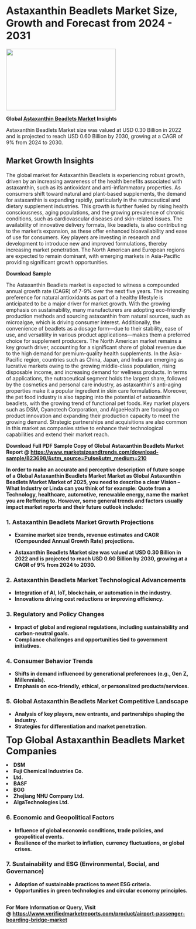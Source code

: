 <H1>Astaxanthin Beadlets Market Size, Growth and Forecast from 2024 - 2031</H1><img class="aligncenter size-medium wp-image-584254" src="https://thirdeyenews.in/wp-content/uploads/2024/09/Global-Market-Research-300x168.jpeg" alt="" width="300" height="168" /><p><strong>Global&nbsp;<a href="https://www.marketsizeandtrends.com/download-sample/823698/&amp;utm_source=Pulse&amp;utm_medium=210">Astaxanthin Beadlets Market</a> Insights</strong></p><p>Astaxanthin Beadlets Market size was valued at USD 0.30 Billion in 2022 and is projected to reach USD 0.60 Billion by 2030, growing at a CAGR of 9% from 2024 to 2030.</p><p><h2>Market Growth Insights</h2> <p>The global market for Astaxanthin Beadlets is experiencing robust growth, driven by an increasing awareness of the health benefits associated with astaxanthin, such as its antioxidant and anti-inflammatory properties. As consumers shift toward natural and plant-based supplements, the demand for astaxanthin is expanding rapidly, particularly in the nutraceutical and dietary supplement industries. This growth is further fueled by rising health consciousness, aging populations, and the growing prevalence of chronic conditions, such as cardiovascular diseases and skin-related issues. The availability of innovative delivery formats, like beadlets, is also contributing to the market’s expansion, as these offer enhanced bioavailability and ease of use for consumers. Key players are investing in research and development to introduce new and improved formulations, thereby increasing market penetration. The North American and European regions are expected to remain dominant, with emerging markets in Asia-Pacific providing significant growth opportunities.</p> <p><strong>Download Sample</strong></p> <p>The Astaxanthin Beadlets market is expected to witness a compounded annual growth rate (CAGR) of 7-9% over the next five years. The increasing preference for natural antioxidants as part of a healthy lifestyle is anticipated to be a major driver for market growth. With the growing emphasis on sustainability, many manufacturers are adopting eco-friendly production methods and sourcing astaxanthin from natural sources, such as microalgae, which is driving consumer interest. Additionally, the convenience of beadlets as a dosage form—due to their stability, ease of use, and versatility in various product applications—makes them a preferred choice for supplement producers. The North American market remains a key growth driver, accounting for a significant share of global revenue due to the high demand for premium-quality health supplements. In the Asia-Pacific region, countries such as China, Japan, and India are emerging as lucrative markets owing to the growing middle-class population, rising disposable income, and increasing demand for wellness products. In terms of applications, the nutraceutical segment holds the largest share, followed by the cosmetics and personal care industry, as astaxanthin's anti-aging properties make it a popular ingredient in skin care formulations. Moreover, the pet food industry is also tapping into the potential of astaxanthin beadlets, with the growing trend of functional pet foods. Key market players such as DSM, Cyanotech Corporation, and AlgaeHealth are focusing on product innovation and expanding their production capacity to meet the growing demand. Strategic partnerships and acquisitions are also common in this market as companies strive to enhance their technological capabilities and extend their market reach. <p><strong></p><p><span class=""><strong>Download Full PDF Sample Copy of Global Astaxanthin Beadlets Market Report</strong> @ <a href="https://www.marketsizeandtrends.com/download-sample/823698/&amp;utm_source=Pulse&amp;utm_medium=210" target="_blank">https://www.marketsizeandtrends.com/download-sample/823698/&amp;utm_source=Pulse&amp;utm_medium=210</a></span></p><p>In order to make an accurate and perceptive description of future scope of a Global&nbsp;Astaxanthin Beadlets Market Market as Global&nbsp;Astaxanthin Beadlets Market Market of 2025, you need to describe a clear Vision &ndash; What Industry or Linda can you think of for example: Quote from a Technology, healthcare, automotive, renewable energy, name the market you are Reffering to. However, some general trends and factors usually impact market reports and their future outlook include:</p><h3>1.&nbsp;<strong>Astaxanthin Beadlets Market Growth Projections</strong></h3><ul><li>Examine market size trends, revenue estimates and CAGR (Compounded Annual Growth Rate) projections.</li><li><p>Astaxanthin Beadlets Market size was valued at USD 0.30 Billion in 2022 and is projected to reach USD 0.60 Billion by 2030, growing at a CAGR of 9% from 2024 to 2030.</p></li></ul><h3>2.&nbsp;<strong>Astaxanthin Beadlets Market Technological Advancements</strong></h3><ul><li>Integration of AI, IoT, blockchain, or automation in the industry.</li><li>Innovations driving cost reductions or improving efficiency.</li></ul><h3>3.&nbsp;<strong>Regulatory and Policy Changes</strong></h3><ul><li>Impact of global and regional regulations, including sustainability and carbon-neutral goals.</li><li>Compliance challenges and opportunities tied to government initiatives.</li></ul><h3>4.&nbsp;<strong>Consumer Behavior Trends</strong></h3><ul><li>Shifts in demand influenced by generational preferences (e.g., Gen Z, Millennials).</li><li>Emphasis on eco-friendly, ethical, or personalized products/services.</li></ul><h3>5.&nbsp;<strong>Global Astaxanthin Beadlets Market Competitive Landscape</strong></h3><ul><li>Analysis of key players, new entrants, and partnerships shaping the industry.</li><li>Strategies for differentiation and market penetration.</li></ul><p data-pm-slice="1 1 []"><span style="color: inherit; font-family: inherit; font-size: 25px;">Top Global Astaxanthin Beadlets Market Companies</span></p><div class="" data-test-id=""><p><li>DSM</li><li> Fuji Chemical Industries Co.</li><li> Ltd.</li><li> BASF</li><li> BGG</li><li> Zhejiang NHU Company Ltd.</li><li> AlgaTechnologies Ltd.</li></p></div><h3>6.&nbsp;<strong>Economic and Geopolitical Factors</strong></h3><ul><li>Influence of global economic conditions, trade policies, and geopolitical events.</li><li>Resilience of the market to inflation, currency fluctuations, or global crises.</li></ul><h3>7.&nbsp;<strong>Sustainability and ESG (Environmental, Social, and Governance)</strong></h3><ul><li>Adoption of sustainable practices to meet ESG criteria.</li><li>Opportunities in green technologies and circular economy principles.</li></ul><h2><strong style="font-size: 14px;">For More Information or Query, Visit @&nbsp;</strong><a style="background-color: #ffffff; font-size: 14px;" href="https://www.marketsizeandtrends.com/report/astaxanthin-beadlets-market/" target="_blank">https://www.verifiedmarketreports.com/product/airport-passenger-boarding-bridge-market</a></h2>
